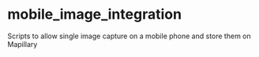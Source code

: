 # mobile_image_integration
Scripts to allow single image capture on a mobile phone and store them on Mapillary
